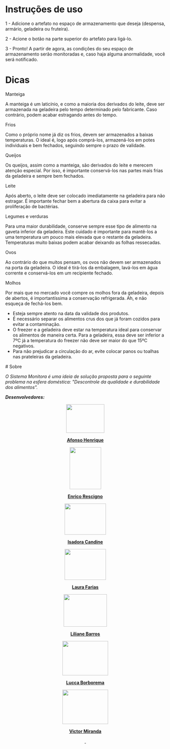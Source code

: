 # Instruções de uso

<p>1 - Adicione o artefato no espa&ccedil;o de armazenamento que deseja (despensa, arm&aacute;rio, geladeira ou fruteira).</p>
<p>2 - Acione o bot&atilde;o na parte superior do artefato para lig&aacute;-lo.</p>
<p>3 - Pronto! A partir de agora, as condi&ccedil;&otilde;es do seu espa&ccedil;o de armazenamento ser&atilde;o monitoradas e, caso haja alguma anormalidade, voc&ecirc; ser&aacute; notificado.</p>

# Dicas 

<p>Manteiga</p>
<p>A manteiga &eacute; um latic&iacute;nio, e como a maioria dos derivados do leite, deve ser armazenada na geladeira pelo tempo determinado pelo fabricante. Caso contr&aacute;rio, podem acabar estragando antes do tempo.</p>
<p>Frios</p>
<p>Como o pr&oacute;prio nome j&aacute; diz os frios, devem ser armazenados a baixas temperaturas. O ideal &eacute;, logo ap&oacute;s compr&aacute;-los, armazen&aacute;-los em potes individuais e bem fechados, seguindo sempre o prazo de validade.</p>
<p>Queijos</p>
<p>Os queijos, assim como a manteiga, s&atilde;o derivados do leite e merecem aten&ccedil;&atilde;o especial. Por isso, &eacute; importante conserv&aacute;-los nas partes mais frias da geladeira e sempre bem fechados.</p>
<p>Leite</p>
<p>Ap&oacute;s aberto, o leite deve ser colocado imediatamente na geladeira para n&atilde;o estragar. &Eacute; importante fechar bem a abertura da caixa para evitar a prolifera&ccedil;&atilde;o de bact&eacute;rias.</p>
<p>Legumes e verduras</p>
<p>Para uma maior durabilidade, conserve sempre esse tipo de alimento na gaveta inferior da geladeira. Este cuidado &eacute; importante para mant&ecirc;-los a uma temperatura um pouco mais elevada que o restante da geladeira. Temperaturas muito baixas podem acabar deixando as folhas ressecadas.</p>
<p>Ovos</p>
<p>Ao contr&aacute;rio do que muitos pensam, os ovos n&atilde;o devem ser armazenados na porta da geladeira. O ideal &eacute; tir&aacute;-los da embalagem, lav&aacute;-los em &aacute;gua corrente e conserv&aacute;-los em um recipiente fechado.</p>
<p>Molhos</p>
<p>Por mais que no mercado voc&ecirc; compre os molhos fora da geladeira, depois de abertos, &eacute; important&iacute;ssima a conserva&ccedil;&atilde;o refrigerada. Ah, e n&atilde;o esque&ccedil;a de fech&aacute;-los bem.</p>
<ul>
<li>Esteja sempre atento na data da validade dos produtos.&nbsp;</li>
<li>&Eacute; necess&aacute;rio separar os alimentos crus dos que j&aacute; foram cozidos para evitar a contamina&ccedil;&atilde;o.&nbsp;</li>
<li>O freezer e a geladeira deve estar na temperatura ideal para conservar os alimentos de maneira certa. Para a geladeira, essa deve ser inferior a 7&ordm;C j&aacute; a temperatura do freezer n&atilde;o deve ser maior do que 15&ordm;C negativos.</li>
<li>Para n&atilde;o prejudicar a circula&ccedil;&atilde;o do ar, evite colocar panos ou toalhas nas prateleiras da geladeira.</li>
</ul>
# Sobre
<p><em>O Sistema Monitora &eacute; uma ideia de solu&ccedil;&atilde;o proposta para o seguinte problema na esfera dom&eacute;stica: "Descontrole da qualidade e durabilidade dos alimentos".</em></p>
<p><em><strong>Desenvolvedores:</strong></em></p>
<p><em><strong><img style="display: block; margin-left: auto; margin-right: auto;" src="https://lh3.googleusercontent.com/pw/ACtC-3dC7z4R9MXcNPTb74qiIF6YPpOBiFuIilZvvrowalInawoeAwVkMYNy5B3UVstg1AA6Lc06fUJvq1sg-Ooct-uQUTVzRD5hGVuemMpJpmP42Sgv5Ibzs5bmEIAQaJIu9V3S5_xz047f3P1lk7W6LrV-=w834-h625-no" width="120" height="90" /></strong></em></p>
<p style="text-align: center;"><a href="https://www.instagram.com/afonsohenriques_/" target="_blank" rel="noopener"><span style="text-decoration: underline;"><strong>Afonso Henrique</strong></span></a></p>
<p style="text-align: center;"><span style="text-decoration: underline;"><strong><img src="https://lh3.googleusercontent.com/pw/ACtC-3cDHlugD9Pq45DaMGVYAbgzfpgErndeh6hw84Gy8Px1Dymw_zQIoNJUx2G3Lp0Y96tqxE9oLhuhJS0Yk9r3VUzWHo7t6wNZrFwfls0zngWgELpMAAJviHI5OlhpHWLBMlxbEWT9KUNVUICTW2ZfOyRZ=w433-h577-no" alt="" width="99" height="132" /></strong></span></p>
<p style="text-align: center;"><a href="https://www.instagram.com/enrico___rescigno/" target="_blank" rel="noopener"><span style="text-decoration: underline;"><strong>Enrico Rescigno</strong></span></a></p>
<p style="text-align: center;"><span style="text-decoration: underline;"><strong><img style="display: block; margin-left: auto; margin-right: auto;" src="https://lh3.googleusercontent.com/pw/ACtC-3frF378X-_g7lNp1ANklTClVcJ0o0bmFLwseTU0kMsgXuHCe4C2K7uDqK5uy44oCGHUM_q3I4NIV5Tp_HzAazELNd2LwQA93Y5z3p91GxU6LIruiHBhkLvlIqII3zjwpMqTuOxMfJuzqpAruXP7SOBO=w834-h625-no" alt="" width="130" height="98" /></strong></span></p>
<p style="text-align: center;"><a href="https://www.instagram.com/euisalu/" target="_blank" rel="noopener"><span style="text-decoration: underline;"><strong>Isadora Candine</strong></span></a></p>
<p style="text-align: center;"><span style="text-decoration: underline;"><strong><img src="https://lh3.googleusercontent.com/pw/ACtC-3cTlk0eeRJicRmwSXEKLTIyQg7G9APU571-0_N5zQb-6yAZgI23Qcn0fKHshMFc1EFs6uvbLaP7Cvgm77vaqFTL7Z1gGtdmW5TlHyknnk9kYPuzljodlM355rdfaw5egn3f_O8Ltqnuj15MXGYdwvx1=w577-h433-no" alt="" width="130" height="97" /></strong></span></p>
<p style="text-align: center;"><a href="https://www.instagram.com/laura.farias/" target="_blank" rel="noopener"><span style="text-decoration: underline;"><strong>Laura Farias</strong></span></a></p>
<p style="text-align: center;"><span style="text-decoration: underline;"><strong><img src="https://lh3.googleusercontent.com/pw/ACtC-3f4IS2s4DbjWE_XMGUMFmyu8kRbLuyAYxhNIcBwMV5_9mqDT-ZprpwPN_bt0E_FoozVGJwFNuj1ChTW83AB218i6WhK6MTeGrPYmLamnjy2m12tgAzv8rtAlskVB1QUuIKuowcpGp_TYNQ4WTDgCGc6=w834-h625-no" alt="" width="136" height="102" /></strong></span></p>
<p style="text-align: center;"><a href="https://www.instagram.com/liliane.pb/" target="_blank" rel="noopener"><span style="text-decoration: underline;"><strong>Liliane Barros</strong></span></a></p>
<p style="text-align: center;"><span style="text-decoration: underline;"><strong><img src="https://lh3.googleusercontent.com/pw/ACtC-3dOTZtG6wBedx4_9MdqgZLZOPicVC1OW6Ko1fWiBS7BlZg71iGJdn-HU5PeK-CeLCEbSqzFaqPu6HVV_j9CDVyUUsOE7FZMOHz16BxKEvPYvNh0Y64zVpCmfeZY3-lLl-LOHV7Nv4XFEFVjeohs8UN8=w834-h625-no" alt="" width="144" height="108" /></strong></span></p>
<p style="text-align: center;"><a href="https://www.instagram.com/luccaborborema/" target="_blank" rel="noopener"><span style="text-decoration: underline;"><strong>Lucca Borborema</strong></span></a></p>
<p style="text-align: center;"><span style="text-decoration: underline;"><strong><img src="https://lh3.googleusercontent.com/pw/ACtC-3f8EQLBwWAx8X9zOgKx6WjQ5j3Jm0fbGXoFNzhdNWhblCxZZu2O0Fj-jpKygOhwEMBK78cT3idknVXPFkipzqZz-DEqLkYIs8N9XHjRErTMcKzJHMS5raszT6RCW6wjsDG2b-jSbZlznI91L8ZxEaGG=w834-h625-no" alt="" width="144" height="108" /></strong></span></p>
<p style="text-align: center;"><a href="https://www.instagram.com/vicmrnd/" target="_blank" rel="noopener"><span style="text-decoration: underline;"><strong>Victor Miranda</strong></span></a></p>
<p style="text-align: center;"><a href="https://www.instagram.com/vicmrnd/" target="_blank" rel="noopener">&nbsp;</a></p>
